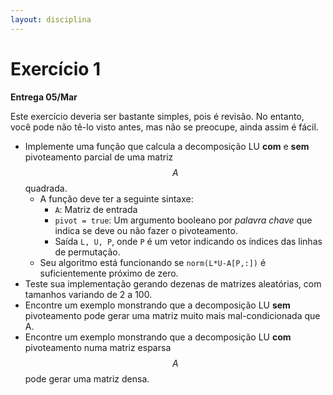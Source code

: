 ```yaml
---
layout: disciplina
---
```

# Exercício 1

**Entrega 05/Mar**

Este exercício deveria ser bastante simples, pois é revisão.
No entanto, você pode não tê-lo visto antes, mas não se preocupe, ainda assim é
fácil.

- Implemente uma função que calcula a decomposição LU **com** e **sem**
  pivoteamento parcial de uma matriz $$A$$ quadrada.
  - A função deve ter a seguinte sintaxe:
    - `A`: Matriz de entrada
    - `pivot = true`: Um argumento booleano por *palavra chave* que indica se
      deve ou não fazer o pivoteamento.
    - Saída `L, U, P`, onde `P` é um vetor indicando os índices das linhas de
      permutação.
  - Seu algoritmo está funcionando se
    `norm(L*U-A[P,:])` é suficientemente próximo de zero.
- Teste sua implementação gerando dezenas de matrizes aleatórias, com tamanhos
  variando de 2 a 100.
- Encontre um exemplo monstrando que a decomposição LU **sem** pivoteamento
  pode gerar uma matriz muito mais mal-condicionada que A.
- Encontre um exemplo monstrando que a decomposição LU **com** pivoteamento
  numa matriz esparsa $$A$$ pode gerar uma matriz densa.
